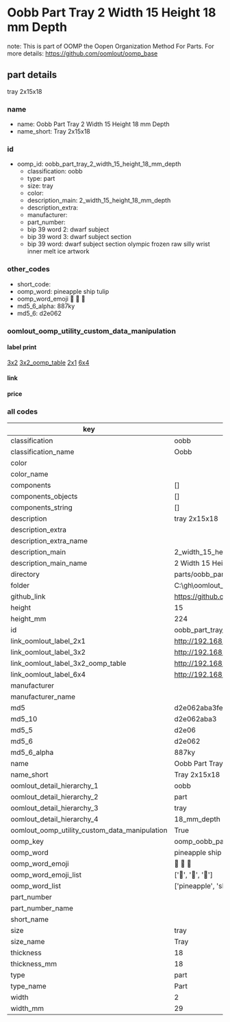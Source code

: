 # Oobb Part Tray 2 Width 15 Height 18 mm Depth  

note: This is part of OOMP the Oopen Organization Method For Parts. For more details: https://github.com/oomlout/oomp_base

##  part details
  



tray 2x15x18



### name
* name: Oobb Part Tray 2 Width 15 Height 18 mm Depth
* name_short: Tray 2x15x18 
### id
* oomp_id: oobb_part_tray_2_width_15_height_18_mm_depth
  * classification: oobb
  * type: part
  * size: tray
  * color: 
  * description_main: 2_width_15_height_18_mm_depth
  * description_extra: 
  * manufacturer: 
  * part_number: 
  * bip 39 word 2: dwarf subject
  * bip 39 word 3: dwarf subject section
  * bip 39 word: dwarf subject section olympic frozen raw silly wrist inner melt ice artwork

### other_codes
* short_code: 
* oomp_word: pineapple ship tulip
* oomp_word_emoji :pineapple: :ship: :tulip:
* md5_6_alpha: 887ky
* md5_6: d2e062






### oomlout_oomp_utility_custom_data_manipulation
#### label print
[3x2](http://192.168.1.245:1112/?label=oomp%20887ky)
[3x2_oomp_table](http://192.168.1.108:1112/?label=oomp%20887ky)
[2x1](http://192.168.1.242:1112/?label=oomp%20887ky)
[6x4](http://192.168.1.55:1112/?label=oomp%20887ky)    

#### link

                              

#### price







### all codes 
| key | value |  
| --- | --- |  
| classification | oobb |  
| classification_name | Oobb |  
| color |  |  
| color_name |  |  
| components | [] |  
| components_objects | [] |  
| components_string | [] |  
| description | tray 2x15x18 |  
| description_extra |  |  
| description_extra_name |  |  
| description_main | 2_width_15_height_18_mm_depth |  
| description_main_name | 2 Width 15 Height 18 mm Depth |  
| directory | parts/oobb_part_tray_2_width_15_height_18_mm_depth |  
| folder | C:\gh\oomlout_oobb_version_4_generated_parts\parts\oobb_part_tray_2_width_15_height_18_mm_depth |  
| github_link | https://github.com/oomlout/oomlout_oomp_part_src/tree/main/parts/oobb_part_tray_2_width_15_height_18_mm_depth |  
| height | 15 |  
| height_mm | 224 |  
| id | oobb_part_tray_2_width_15_height_18_mm_depth |  
| link_oomlout_label_2x1 | http://192.168.1.242:1112/?label=oomp%20887ky |  
| link_oomlout_label_3x2 | http://192.168.1.245:1112/?label=oomp%20887ky |  
| link_oomlout_label_3x2_oomp_table | http://192.168.1.108:1112/?label=oomp%20887ky |  
| link_oomlout_label_6x4 | http://192.168.1.55:1112/?label=oomp%20887ky |  
| manufacturer |  |  
| manufacturer_name |  |  
| md5 | d2e062aba3fe7916ca2ed9a58575fa25 |  
| md5_10 | d2e062aba3 |  
| md5_5 | d2e06 |  
| md5_6 | d2e062 |  
| md5_6_alpha | 887ky |  
| name | Oobb Part Tray 2 Width 15 Height 18 mm Depth |  
| name_short | Tray 2x15x18  |  
| oomlout_detail_hierarchy_1 | oobb |  
| oomlout_detail_hierarchy_2 | part |  
| oomlout_detail_hierarchy_3 | tray |  
| oomlout_detail_hierarchy_4 | 18_mm_depth |  
| oomlout_oomp_utility_custom_data_manipulation | True |  
| oomp_key | oomp_oobb_part_tray_2_width_15_height_18_mm_depth |  
| oomp_word | pineapple ship tulip |  
| oomp_word_emoji | :pineapple: :ship: :tulip: |  
| oomp_word_emoji_list | [':pineapple:', ':ship:', ':tulip:'] |  
| oomp_word_list | ['pineapple', 'ship', 'tulip'] |  
| part_number |  |  
| part_number_name |  |  
| short_name |  |  
| size | tray |  
| size_name | Tray |  
| thickness | 18 |  
| thickness_mm | 18 |  
| type | part |  
| type_name | Part |  
| width | 2 |  
| width_mm | 29 |  
